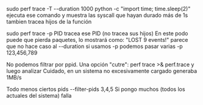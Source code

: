sudo perf trace -T --duration 1000 python -c "import time; time.sleep(2)"
ejecuta ese comando y muestra las syscall que hayan durado más de 1s
tambien tracea hijos de la función

sudo perf trace -p PID
tracea ese PID (no tracea sus hijos)
En este podo puede que pierda paquetes, lo mostrará como:
"LOST 9 events!"
parece que no hace caso al --duration si usamos -p
podemos pasar varias -p 123,456,789



No podemos filtrar por ppid.
Una opción "cutre":
perf trace >& perf.trace
y luego analizar
Cuidado, en un sistema no excesivamente cargado generaba 1MB/s


Todo menos ciertos pids
--filter-pids 3,4,5
Si pongo muchos (todos los actuales del sistema) falla
